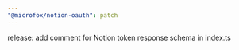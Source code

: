```yaml
---
"@microfox/notion-oauth": patch
---
```


release: add comment for Notion token response schema in index.ts
